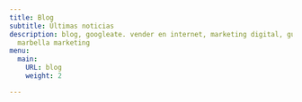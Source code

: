 ```yaml
---
title: Blog
subtitle: Últimas noticias
description: blog, googleate. vender en internet, marketing digital, guru online,
  marbella marketing
menu:
  main:
    URL: blog
    weight: 2

---
```

